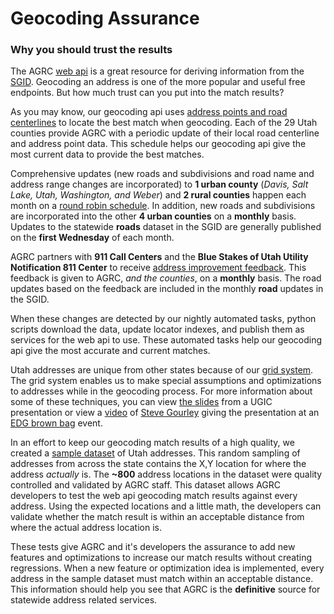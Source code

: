 Geocoding Assurance
===================

### Why you should trust the results

The AGRC [web api](http://api.mapserv.utah.gov) is a great resource for deriving information from the [SGID](http://gis.utah.gov/data). Geocoding an address is one of the more popular and useful free endpoints. But how much trust can you put into the match results?

As you may know, our geocoding api uses [address points and road centerlines](http://api.mapserv.utah.gov/#geocoding) to locate the best match when geocoding. Each of the 29 Utah counties provide AGRC with a periodic update of their local road centerline and address point data. This schedule helps our geocoding api give the most current data to provide the best matches.

Comprehensive updates (new roads and subdivisions and road name and address range changes are incorporated) to **1 urban county** (*Davis, Salt Lake, Utah, Washington, and Weber*) and **2 rural counties** happen each month on a [round robin schedule](https://docs.google.com/spreadsheet/ccc?key=0Aj18jufMWioidENRNDhPb3VtRTFGamJfYzlPal9TNmc&usp=sharing). In addition, new roads and subdivisions are incorporated into the other **4 urban counties** on a **monthly** basis. Updates to the statewide **roads** dataset in the SGID are generally published on the **first Wednesday** of each month.

AGRC partners with **911 Call Centers** and the **Blue Stakes of Utah Utility Notification 811 Center** to receive [address improvement feedback](http://gis.utah.gov/utah-sgid-statewide-roads-data-layer-updates-242015/). This feedback is given to AGRC, *and the counties*, on a **monthly** basis. The road updates based on the feedback are included in the monthly **road** updates in the SGID.

When these changes are detected by our nightly automated tasks, python scripts download the data, update locator indexes, and publish them as services for the web api to use. These automated tasks help our geocoding api give the most accurate and current matches.

Utah addresses are unique from other states because of our [grid system](http://www.exploreutah.com/GettingAround/Navigating_Utahs_Streets.shtml). The grid system enables us to make special assumptions and optimizations to addresses while in the geocoding process. For more information about some of these techniques, you can view [the slides](http://steveoh.github.io/Presentations/2014/UGIC/#0) from a UGIC presentation or view a [video](https://www.youtube.com/watch?v=BHhQxxXy6bo) of [Steve Gourley](http://twitter.com/steveagrc) giving the presentation at an [EDG brown bag](https://www.youtube.com/user/UtahDTS) event.

In an effort to keep our geocoding match results of a high quality, we created a [sample dataset]() of Utah addresses. This random sampling of addresses from across the state contains the X,Y location for where the address *actually* is. The **~800** address locations in the dataset were quality controlled and validated by AGRC staff. This dataset allows AGRC developers to test the web api geocoding match results against every address. Using the expected locations and a little math, the developers can validate whether the match result is within an acceptable distance from where the actual address location is.

These tests give AGRC and it's developers the assurance to add new features and optimizations to increase our match results without creating regressions. When a new feature or optimization idea is implemented, every address in the sample dataset must match within an acceptable distance. This information should help you see that AGRC is the **definitive** source for statewide address related services.
